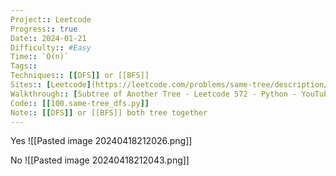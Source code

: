 ```yaml
---
Project:: Leetcode
Progress:: true
Date:: 2024-01-21
Difficulty:: #Easy 
Time:: `O(n)`
Tags:: 
Techniques:: [[DFS]] or [[BFS]]
Sites:: [Leetcode](https://leetcode.com/problems/same-tree/description/)
Walkthrough:: [Subtree of Another Tree - Leetcode 572 - Python - YouTube](https://www.youtube.com/watch?v=E36O5SWp-LE) <== same tree in this one is easy
Code:: [[100.same-tree_dfs.py]]
Note:: [[DFS]] or [[BFS]] both tree together
---
```


Yes
![[Pasted image 20240418212026.png]]


No
![[Pasted image 20240418212043.png]]